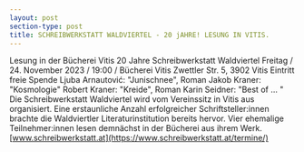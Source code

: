 ```yaml
---
layout: post
section-type: post
title: SCHREIBWERKSTATT WALDVIERTEL - 20 jAHRE! LESUNG IN VITIS.
---
```

Lesung in der Bücherei Vitis
20 Jahre Schreibwerkstatt Waldviertel
Freitag / 24. November 2023 / 19:00 / Bücherei Vitis
Zwettler Str. 5, 3902 Vitis
Eintritt freie Spende
Ljuba Arnautović: "Junischnee", Roman
Jakob Kraner: "Kosmologie"
Robert Kraner: "Kreide", Roman
Karin Seidner: "Best of … "
Die Schreibwerkstatt Waldviertel wird vom Vereinssitz in Vitis aus organisiert. Eine erstaunliche Anzahl erfolgreicher Schriftsteller:innen brachte die Waldviertler Literaturinstitution bereits hervor. Vier ehemalige Teilnehmer:innen lesen demnächst in der Bücherei aus ihrem Werk.
[www.schreibwerkstatt.at](https://www.schreibwerkstatt.at/termine/)
